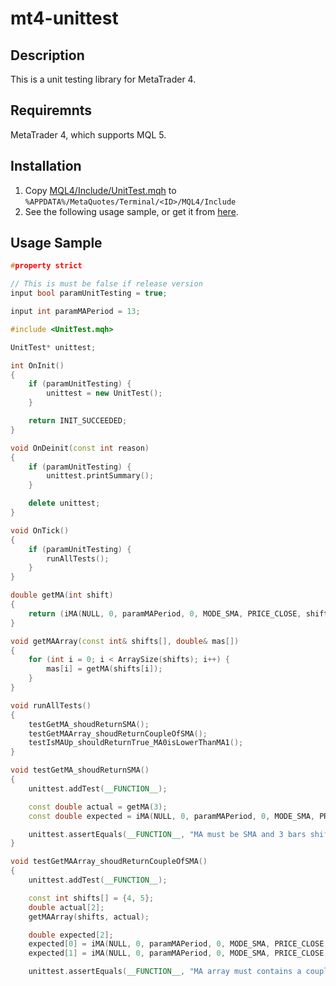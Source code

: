 mt4-unittest
===============

Description
-------------

This is a unit testing library for MetaTrader 4.

Requiremnts
-------------

MetaTrader 4, which supports MQL 5.

Installation
--------------

1. Copy [MQL4/Include/UnitTest.mqh](https://raw.github.com/micclly/mt4-unittest/master/MQL4/Include/UnitTest.mqh) to ``%APPDATA%/MetaQuotes/Terminal/<ID>/MQL4/Include``
1. See the following usage sample, or get it from [here](https://raw.github.com/micclly/mt4-unittest/master/MQL4/Samples/TestExpert.mq4).

Usage Sample
--------------

```cpp
#property strict

// This is must be false if release version
input bool paramUnitTesting = true;

input int paramMAPeriod = 13;

#include <UnitTest.mqh>

UnitTest* unittest;

int OnInit()
{
    if (paramUnitTesting) {
        unittest = new UnitTest();
    }

    return INIT_SUCCEEDED;
}

void OnDeinit(const int reason)
{
    if (paramUnitTesting) {
        unittest.printSummary();
    }

    delete unittest;
}

void OnTick()
{
    if (paramUnitTesting) {
        runAllTests();
    }
}

double getMA(int shift)
{
    return (iMA(NULL, 0, paramMAPeriod, 0, MODE_SMA, PRICE_CLOSE, shift));
}

void getMAArray(const int& shifts[], double& mas[])
{
    for (int i = 0; i < ArraySize(shifts); i++) {
        mas[i] = getMA(shifts[i]);
    }
}

void runAllTests()
{
    testGetMA_shoudReturnSMA();
    testGetMAArray_shoudReturnCoupleOfSMA();
    testIsMAUp_shouldReturnTrue_MA0isLowerThanMA1();
}

void testGetMA_shoudReturnSMA()
{
    unittest.addTest(__FUNCTION__);

    const double actual = getMA(3);
    const double expected = iMA(NULL, 0, paramMAPeriod, 0, MODE_SMA, PRICE_CLOSE, 3);

    unittest.assertEquals(__FUNCTION__, "MA must be SMA and 3 bars shifted", expected, actual);
}

void testGetMAArray_shoudReturnCoupleOfSMA()
{
    unittest.addTest(__FUNCTION__);

    const int shifts[] = {4, 5};
    double actual[2];
    getMAArray(shifts, actual);

    double expected[2];
    expected[0] = iMA(NULL, 0, paramMAPeriod, 0, MODE_SMA, PRICE_CLOSE, 4);
    expected[1] = iMA(NULL, 0, paramMAPeriod, 0, MODE_SMA, PRICE_CLOSE, 5);

    unittest.assertEquals(__FUNCTION__, "MA array must contains a couple of SMA", expected, actual);

```
